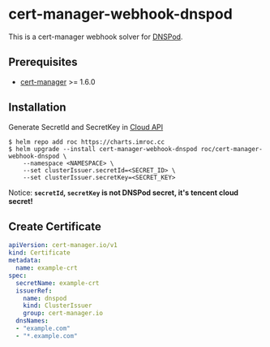 # cert-manager-webhook-dnspod

This is a cert-manager webhook solver for [DNSPod](https://www.dnspod.cn).

## Prerequisites

* [cert-manager](https://github.com/jetstack/cert-manager) >= 1.6.0

## Installation

Generate SecretId and SecretKey in [Cloud API](https://console.cloud.tencent.com/cam/capi)

```console
$ helm repo add roc https://charts.imroc.cc
$ helm upgrade --install cert-manager-webhook-dnspod roc/cert-manager-webhook-dnspod \
    --namespace <NAMESPACE> \
    --set clusterIssuer.secretId=<SECRET_ID> \
    --set clusterIssuer.secretKey=<SECRET_KEY> 
```
Notice: **`secretId`, `secretKey` is not DNSPod secret, it's tencent cloud secret!**

## Create Certificate

```yaml
apiVersion: cert-manager.io/v1
kind: Certificate
metadata:
  name: example-crt
spec:
  secretName: example-crt
  issuerRef:
    name: dnspod
    kind: ClusterIssuer
    group: cert-manager.io
  dnsNames:
  - "example.com"
  - "*.example.com"
```